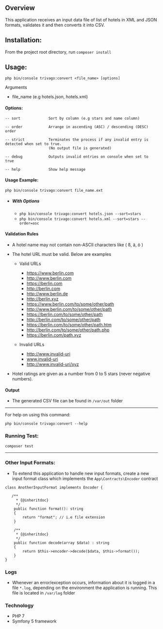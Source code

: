 ## Overview
This application receives an input data file of list of hotels in XML and JSON formats,
validates it and then converts it into CSV.

## Installation:
From the project root directory, run `composer install`

## Usage:
  ```php bin/console trivago:convert <file_name> [options] ```

Arguments
 * file_name (e.g hotels.json, hotels.xml)     

#### Options:
```
-- sort             Sort by column (e.g stars and name column)

-- order            Arrange in ascending (ASC) / descending (DESC) order           

-- strict           Terminates the process if any invalid entry is detected when set to true. 
                    (No output file is generated)

-- debug            Outputs invalid entries on console when set to true

-- help             Show help message

```

#### Usage Example:

```php bin/console trivago:convert file_name.ext```
- ##### With Options

    - `php bin/console trivago:convert hotels.json --sort=stars`
    - `php bin/console trivago:convert hotels.xml --sort=stars --order=asc`

#### Validation Rules

- A hotel name may not contain non-ASCII characters like ( ß, ä, ö )

- The hotel URL must be valid. Below are examples
    
    - Valid URLs
        - https://www.berlin.com
        - http://www.berlin.com
        - https://berlin.com
        - http://berlin.com
        - http://www.berlin.de
        - http://berlin.xyz
        - https://www.berlin.com/to/some/other/path
        - http://www.berlin.com/to/some/other/path
        - https://berlin.com/to/some/other/path
        - http://berlin.com/to/some/other/path
        - https://berlin.com/to/some/other/path.htm
        - http://berlin.com/to/some/other/path.php
        - https://berlin.com/path.xyz
        
    - Invalid URLs
        - http://www.invalid-uri
        - www.invalid-uri
        - http://www.invalid-uri/xyz

- Hotel ratings are given as a number from 0 to 5 stars (never negative numbers).

#### Output
- The generated CSV file can be found in `/var/out` folder

---

For help on using this command:

```php bin/console trivago:convert --help```

### Running Test:

```composer test```

---

### Other Input Formats:

 - To extend this application to handle new input formats,
   create a new input format class which implements the
   `App\Contracts\Encoder` contract

```
class AnotherInputFormat implements Encoder {

   /**
     * {@inheritdoc}
     */
    public function format(): string
    {
        return "format"; // i.e file extension
    }

    /**
     * {@inheritdoc}
     */
    public function decode(array $data) : string
    {
        return $this->encoder->decode($data, $this->format());
    }
}
```

### Logs
- Whenever an error/exception occurs, information about it
is logged in a file `*.log`, depending on the environment the 
application is running. This file is located in `/var/log` folder

### Technology

- PHP 7
- Symfony 5 framework

